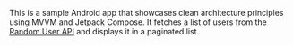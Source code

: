 This is a sample Android app that showcases clean architecture principles using MVVM and Jetpack Compose. It fetches a list of users from the [Random User API](https://randomuser.me/) and displays it in a paginated list.